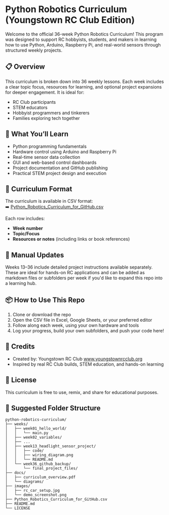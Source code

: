 # Python Robotics Curriculum (Youngstown RC Club Edition)

Welcome to the official 36-week Python Robotics Curriculum! This program was designed to support RC hobbyists, students, and makers in learning how to use Python, Arduino, Raspberry Pi, and real-world sensors through structured weekly projects.

## 📋 Overview

This curriculum is broken down into 36 weekly lessons. Each week includes a clear topic focus, resources for learning, and optional project expansions for deeper engagement. It is ideal for:

- RC Club participants
- STEM educators
- Hobbyist programmers and tinkerers
- Families exploring tech together

## 🧠 What You’ll Learn

- Python programming fundamentals
- Hardware control using Arduino and Raspberry Pi
- Real-time sensor data collection
- GUI and web-based control dashboards
- Project documentation and GitHub publishing
- Practical STEM project design and execution

## 📁 Curriculum Format

The curriculum is available in CSV format:  
➡️ [Python_Robotics_Curriculum_for_GitHub.csv](./Python_Robotics_Curriculum_for_GitHub.csv)

Each row includes:
- **Week number**
- **Topic/Focus**
- **Resources or notes** (including links or book references)

## 🔧 Manual Updates

Weeks 13–36 include detailed project instructions available separately. These are ideal for hands-on RC applications and can be added as markdown files or subfolders per week if you'd like to expand this repo into a learning hub.

## 📦 How to Use This Repo

1. Clone or download the repo
2. Open the CSV file in Excel, Google Sheets, or your preferred editor
3. Follow along each week, using your own hardware and tools
4. Log your progress, build your own subfolders, and push your code here!

## 🙌 Credits

- Created by: Youngstown RC Club www.youngstownrcclub.org
- Inspired by real RC Club builds, STEM education, and hands-on learning

## 🚀 License

This curriculum is free to use, remix, and share for educational purposes.

## 📂 Suggested Folder Structure
```
python-robotics-curriculum/
├── weeks/
│   ├── week01_hello_world/
│   │   └── main.py
│   ├── week02_variables/
│   ├── ...
│   ├── week13_headlight_sensor_project/
│   │   ├── code/
│   │   ├── wiring_diagram.png
│   │   └── README.md
│   └── week36_github_backup/
│       └── final_project_files/
├── docs/
│   ├── curriculum_overview.pdf
│   └── diagrams/
├── images/
│   ├── rc_car_setup.jpg
│   └── demo_screenshot.png
├── Python_Robotics_Curriculum_for_GitHub.csv
├── README.md
└── LICENSE
```
